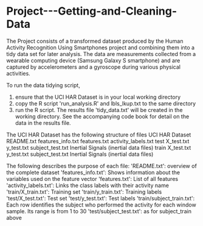 # Project---Getting-and-Cleaning-Data
The Project consists of a transformed dataset produced by the Human Activity Recognition Using Smartphones project
and combining them into a tidy data set for later analysis. The data are measurements collected from a wearable computing
device (Samsung Galaxy S smartphone) and are captured by accelerometers and a gyroscope during various physical activities.

To run the data tidying script, 
1.	ensure that the UCI HAR Dataset is in your local working directory
2.	copy the R script 'run_analysis.R' and lbls_lkup.txt to the same directory
3.	run the R script. The results file 'tidy_data.txt' will be created in the working directory. See the accompanying
code book for detail on the data in the results file.

The UCI HAR Dataset has the following structure of files
UCI HAR Dataset
	README.txt
	features_info.txt
	features.txt
	activity_labels.txt
	test
		X_test.txt
		y_test.txt
subject_test.txt
Inertial Signals
	(inertial data files)
train
X_test.txt
y_test.txt
subject_test.txt
Inertial Signals
(inertial data files)

The following describes the purpose of each file:
'README.txt':		overview of the complete dataset
'features_info.txt':	Shows information about the variables used on the feature vector
'features.txt':		List of all features
'activity_labels.txt':	Links the class labels with their activity name
'train/X_train.txt':	Training set
'train/y_train.txt':	Training labels
'test/X_test.txt':	Test set
'test/y_test.txt':	Test labels
'train/subject_train.txt':	Each row identifies the subject who performed the activity for each window sample. Its range is from 1 to 30
'test/subject_test.txt':	as for subject_train above

